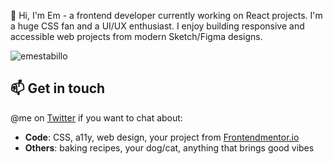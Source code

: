👋 Hi, I'm Em - a frontend developer currently working on React projects. I'm a huge CSS fan and a UI/UX enthusiast. I enjoy building responsive and accessible web projects from modern Sketch/Figma designs.

![emestabillo](https://github-readme-stats.vercel.app/api?username=emestabillo&count_private=true&hide=contribs&show_icons=true&theme=vue-dark)

## 📫 Get in touch

@me on [Twitter](https://twitter.com/emestabillo) if you want to chat about:

- **Code**: CSS, a11y, web design, your project from [Frontendmentor.io](https://www.frontendmentor.io)
- **Others**: baking recipes, your dog/cat, anything that brings good vibes

<!--
**emestabillo/emestabillo** is a ✨ _special_ ✨ repository because its `README.md` (this file) appears on your GitHub profile.

Here are some ideas to get you started:

- 🔭 I’m currently working on ...
- 🌱 I’m currently learning ...
- 👯 I’m looking to collaborate on ...
- 🤔 I’m looking for help with ...
- 💬 Ask me about ...
- 📫 How to reach me: ...
- 😄 Pronouns: ...
- ⚡ Fun fact: ...
-->
